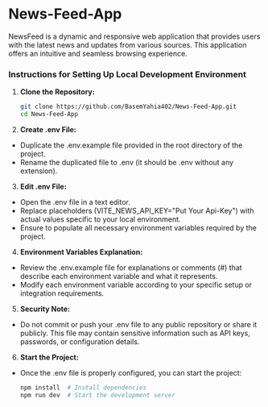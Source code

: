 # News-Feed-App
NewsFeed is a dynamic and responsive web application that provides users with the latest news and updates from various sources. This application offers an intuitive and seamless browsing experience.

### Instructions for Setting Up Local Development Environment

1. **Clone the Repository:**
   ```bash
   git clone https://github.com/BasemYahia402/News-Feed-App.git
   cd News-Feed-App
   
2. **Create .env File:**
- Duplicate the .env.example file provided in the root directory of the project.
- Rename the duplicated file to .env (it should be .env without any extension).

3. **Edit .env File:**

- Open the .env file in a text editor.
- Replace placeholders (VITE_NEWS_API_KEY="Put Your Api-Key") with actual values specific to your local environment.
- Ensure to populate all necessary environment variables required by the project.

4. **Environment Variables Explanation:**

- Review the .env.example file for explanations or comments (#) that describe each environment variable and what it represents.
- Modify each environment variable according to your specific setup or integration requirements.

5. **Security Note:**

- Do not commit or push your .env file to any public repository or share it publicly. This file may contain sensitive information such as API keys, passwords, or configuration details.

6. **Start the Project:**

- Once the .env file is properly configured, you can start the project:
   ```bash
   npm install  # Install dependencies
   npm run dev  # Start the development server

